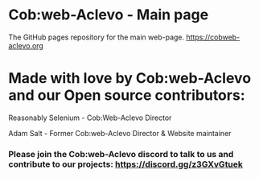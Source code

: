 # Cob:web-Aclevo - Main page
The GitHub pages repository for the main web-page.
https://cobweb-aclevo.org

# Made with love by Cob:web-Aclevo and our Open source contributors:

Reasonably Selenium - Cob:Web-Aclevo Director

Adam Salt - Former Cob:web-Aclevo Director & Website maintainer

### Please join the Cob:web-Aclevo discord to talk to us and contribute to our projects: https://discord.gg/z3GXvGtuek
